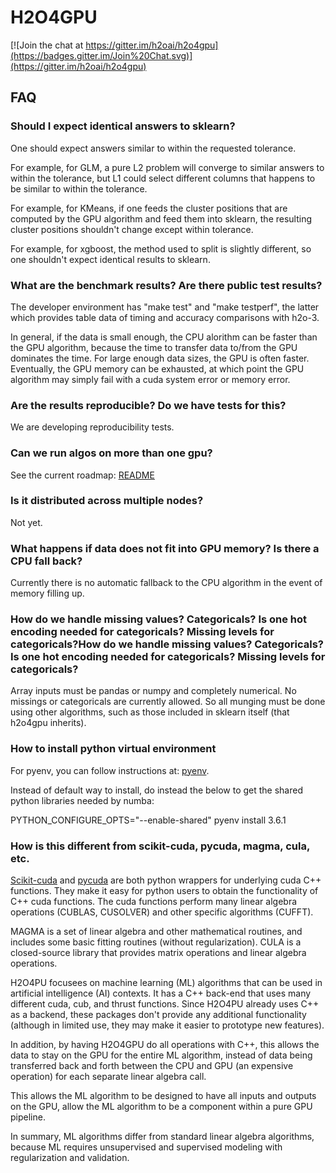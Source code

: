 # H2O4GPU

[![Join the chat at https://gitter.im/h2oai/h2o4gpu](https://badges.gitter.im/Join%20Chat.svg)](https://gitter.im/h2oai/h2o4gpu)

## FAQ

### Should I expect identical answers to sklearn? ###

One should expect answers similar to within the requested tolerance.

For example, for GLM, a pure L2 problem will converge to similar
answers to within the tolerance, but L1 could select different columns
that happens to be similar to within the tolerance.

For example, for KMeans, if one feeds the cluster positions that are
computed by the GPU algorithm and feed them into sklearn, the
resulting cluster positions shouldn't change except within tolerance.

For example, for xgboost, the method used to split is slightly
different, so one shouldn't expect identical results to sklearn.

### What are the benchmark results?  Are there public test results? ###

The developer environment has "make test" and "make testperf", the
latter which provides table data of timing and accuracy comparisons
with h2o-3.

In general, if the data is small enough, the CPU alorithm can be
faster than the GPU algorithm, because the time to transfer data
to/from the GPU dominates the time.  For large enough data sizes, the
GPU is often faster.  Eventually, the GPU memory can be exhausted, at
which point the GPU algorithm may simply fail with a cuda system error
or memory error.

### Are the results reproducible? Do we have tests for this? ###

We are developing reproducibility tests.

### Can we run algos on more than one gpu? ###

See the current roadmap: [README](https://github.com/h2oai/h2o4gpu/tree/master/README.md)

### Is it distributed across multiple nodes? ###

Not yet.

### What happens if data does not fit into GPU memory? Is there a CPU fall back? ###

Currently there is no automatic fallback to the CPU algorithm in the
event of memory filling up.

### How do we handle missing values? Categoricals? Is one hot encoding needed for categoricals? Missing levels for categoricals?How do we handle missing values? Categoricals? Is one hot encoding needed for categoricals? Missing levels for categoricals? ###

Array inputs must be pandas or numpy and completely numerical.  No
missings or categoricals are currently allowed.  So all munging must
be done using other algorithms, such as those included in sklearn
itself (that h2o4gpu inherits).

### How to install python virtual environment ###

For pyenv, you can follow instructions at: [pyenv](https://github.com/pyenv/pyenv/).

Instead of default way to install, do instead the below to get the shared python libraries needed by numba:

PYTHON_CONFIGURE_OPTS="--enable-shared" pyenv install 3.6.1

### How is this different from scikit-cuda,  pycuda, magma, cula, etc. ###

[Scikit-cuda](https://github.com/lebedov/scikit-cuda) and
[pycuda](https://pypi.python.org/pypi/pycuda) are both python wrappers
for underlying cuda C++ functions.  They make it easy for python users
to obtain the functionality of C++ cuda functions.  The cuda functions
perform many linear algebra operations (CUBLAS, CUSOLVER) and other
specific algorithms (CUFFT).

MAGMA is a set of linear algebra and other mathematical routines, and
includes some basic fitting routines (without regularization).  CULA
is a closed-source library that provides matrix operations and linear
algebra operations.

H2O4PU focusees on machine learning (ML) algorithms that can be used
in artificial intelligence (AI) contexts.  It has a C++ back-end that
uses many different cuda, cub, and thrust functions. Since H2O4PU
already uses C++ as a backend, these packages don't provide any
additional functionality (although in limited use, they may make it
easier to prototype new features).

In addition, by having H2O4GPU do all operations with C++, this allows
the data to stay on the GPU for the entire ML algorithm, instead of
data being transferred back and forth between the CPU and GPU (an
expensive operation) for each separate linear algebra call.

This allows the ML algorithm to be designed to have all inputs and
outputs on the GPU, allow the ML algorithm to be a component within a
pure GPU pipeline.

In summary, ML algorithms differ from standard linear algebra
algorithms, because ML requires unsupervised and supervised
modeling with regularization and validation.
